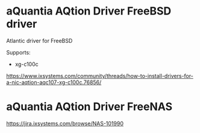 # aQuantia AQtion Driver FreeBSD driver

Atlantic driver for FreeBSD

Supports:
* xg-c100c

https://www.ixsystems.com/community/threads/how-to-install-drivers-for-a-nic-aqtion-aqc107-xg-c100c.76856/

# aQuantia AQtion Driver FreeNAS

https://jira.ixsystems.com/browse/NAS-101990
